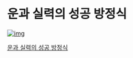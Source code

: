 # 운과 실력의 성공 방정식

[![img](https://image.aladin.co.kr/product/20643/19/cover200/k022636061_1.jpg)](https://www.aladin.co.kr/shop/wproduct.aspx?ItemId=206431944)

[운과 실력의 성공 방정식](https://www.aladin.co.kr/shop/wproduct.aspx?ItemId=206431944)
